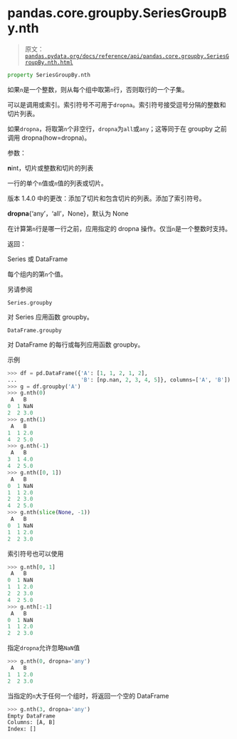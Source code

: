 # pandas.core.groupby.SeriesGroupBy.nth

> 原文：[`pandas.pydata.org/docs/reference/api/pandas.core.groupby.SeriesGroupBy.nth.html`](https://pandas.pydata.org/docs/reference/api/pandas.core.groupby.SeriesGroupBy.nth.html)

```py
property SeriesGroupBy.nth
```

如果`n`是一个整数，则从每个组中取第`n`行，否则取行的一个子集。

可以是调用或索引。索引符号不可用于`dropna`。索引符号接受逗号分隔的整数和切片列表。

如果`dropna`，将取第`n`个非空行，`dropna`为`all`或`any`；这等同于在 groupby 之前调用 dropna(how=dropna)。

参数：

**n**int，切片或整数和切片的列表

一行的单个`n`值或`n`值的列表或切片。

版本 1.4.0 中的更改：添加了切片和包含切片的列表。添加了索引符号。

**dropna**{‘any’，‘all’，None}，默认为 None

在计算第`n`行是哪一行之前，应用指定的 dropna 操作。仅当`n`是一个整数时支持。

返回：

Series 或 DataFrame

每个组内的第`n`个值。

另请参阅

`Series.groupby`

对 Series 应用函数 groupby。

`DataFrame.groupby`

对 DataFrame 的每行或每列应用函数 groupby。

示例

```py
>>> df = pd.DataFrame({'A': [1, 1, 2, 1, 2],
...                    'B': [np.nan, 2, 3, 4, 5]}, columns=['A', 'B'])
>>> g = df.groupby('A')
>>> g.nth(0)
 A   B
0  1 NaN
2  2 3.0
>>> g.nth(1)
 A   B
1  1 2.0
4  2 5.0
>>> g.nth(-1)
 A   B
3  1 4.0
4  2 5.0
>>> g.nth([0, 1])
 A   B
0  1 NaN
1  1 2.0
2  2 3.0
4  2 5.0
>>> g.nth(slice(None, -1))
 A   B
0  1 NaN
1  1 2.0
2  2 3.0 
```

索引符号也可以使用

```py
>>> g.nth[0, 1]
 A   B
0  1 NaN
1  1 2.0
2  2 3.0
4  2 5.0
>>> g.nth[:-1]
 A   B
0  1 NaN
1  1 2.0
2  2 3.0 
```

指定`dropna`允许忽略`NaN`值

```py
>>> g.nth(0, dropna='any')
 A   B
1  1 2.0
2  2 3.0 
```

当指定的`n`大于任何一个组时，将返回一个空的 DataFrame

```py
>>> g.nth(3, dropna='any')
Empty DataFrame
Columns: [A, B]
Index: [] 
```
